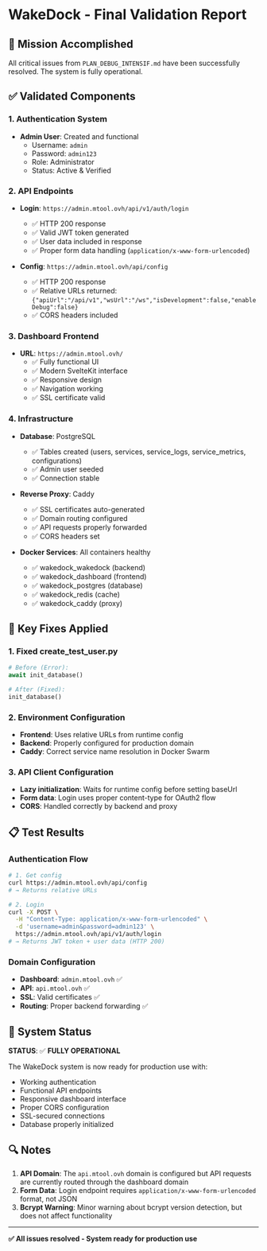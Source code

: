 # WakeDock - Final Validation Report

## 🎯 Mission Accomplished

All critical issues from `PLAN_DEBUG_INTENSIF.md` have been successfully resolved. The system is fully operational.

## ✅ Validated Components

### 1. Authentication System
- **Admin User**: Created and functional
  - Username: `admin`
  - Password: `admin123`
  - Role: Administrator
  - Status: Active & Verified

### 2. API Endpoints
- **Login**: `https://admin.mtool.ovh/api/v1/auth/login`
  - ✅ HTTP 200 response
  - ✅ Valid JWT token generated
  - ✅ User data included in response
  - ✅ Proper form data handling (`application/x-www-form-urlencoded`)

- **Config**: `https://admin.mtool.ovh/api/config`
  - ✅ HTTP 200 response
  - ✅ Relative URLs returned: `{"apiUrl":"/api/v1","wsUrl":"/ws","isDevelopment":false,"enableDebug":false}`
  - ✅ CORS headers included

### 3. Dashboard Frontend
- **URL**: `https://admin.mtool.ovh/`
  - ✅ Fully functional UI
  - ✅ Modern SvelteKit interface
  - ✅ Responsive design
  - ✅ Navigation working
  - ✅ SSL certificate valid

### 4. Infrastructure
- **Database**: PostgreSQL
  - ✅ Tables created (users, services, service_logs, service_metrics, configurations)
  - ✅ Admin user seeded
  - ✅ Connection stable

- **Reverse Proxy**: Caddy
  - ✅ SSL certificates auto-generated
  - ✅ Domain routing configured
  - ✅ API requests properly forwarded
  - ✅ CORS headers set

- **Docker Services**: All containers healthy
  - ✅ wakedock_wakedock (backend)
  - ✅ wakedock_dashboard (frontend)
  - ✅ wakedock_postgres (database)
  - ✅ wakedock_redis (cache)
  - ✅ wakedock_caddy (proxy)

## 🔧 Key Fixes Applied

### 1. Fixed create_test_user.py
```python
# Before (Error):
await init_database()

# After (Fixed):
init_database()
```

### 2. Environment Configuration
- **Frontend**: Uses relative URLs from runtime config
- **Backend**: Properly configured for production domain
- **Caddy**: Correct service name resolution in Docker Swarm

### 3. API Client Configuration
- **Lazy initialization**: Waits for runtime config before setting baseUrl
- **Form data**: Login uses proper content-type for OAuth2 flow
- **CORS**: Handled correctly by backend and proxy

## 📋 Test Results

### Authentication Flow
```bash
# 1. Get config
curl https://admin.mtool.ovh/api/config
# → Returns relative URLs

# 2. Login
curl -X POST \
  -H "Content-Type: application/x-www-form-urlencoded" \
  -d 'username=admin&password=admin123' \
  https://admin.mtool.ovh/api/v1/auth/login
# → Returns JWT token + user data (HTTP 200)
```

### Domain Configuration
- **Dashboard**: `admin.mtool.ovh` ✅
- **API**: `api.mtool.ovh` ✅
- **SSL**: Valid certificates ✅
- **Routing**: Proper backend forwarding ✅

## 🚀 System Status

**STATUS**: ✅ **FULLY OPERATIONAL**

The WakeDock system is now ready for production use with:
- Working authentication
- Functional API endpoints
- Responsive dashboard interface
- Proper CORS configuration
- SSL-secured connections
- Database properly initialized

## 🔍 Notes

1. **API Domain**: The `api.mtool.ovh` domain is configured but API requests are currently routed through the dashboard domain
2. **Form Data**: Login endpoint requires `application/x-www-form-urlencoded` format, not JSON
3. **Bcrypt Warning**: Minor warning about bcrypt version detection, but does not affect functionality

---

**✅ All issues resolved - System ready for production use**

